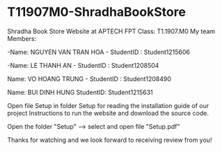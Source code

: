 # T11907M0-ShradhaBookStore
Shradha Book Store Website at APTECH FPT Class: T1.1907.M0
My team Members:

-Name: NGUYEN VAN TRAN HOA - StudentID : Student1215606

-Name: LE THANH AN - StudentID : Student1208504

Name: VO HOANG TRUNG - StudentID : Student1208490

Name: BUI DINH HUNG StudentID: Student1215631

Open file Setup in folder Setup for reading the installation guide of our project Instructions to run the website and download the source code.

Open the folder "Setup" --> select and open file "Setup.pdf"

Thanks for watching and we look forward to receiving review from you!
